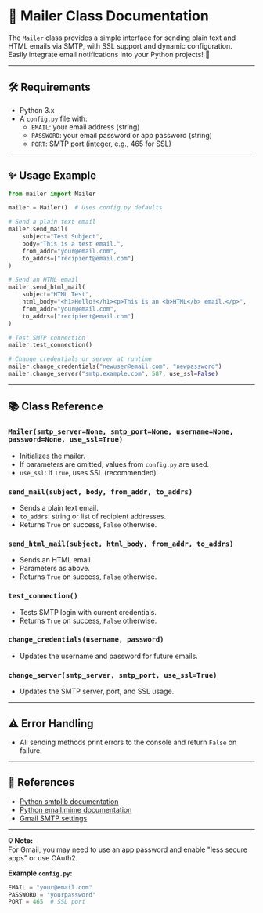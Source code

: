 # 📧 Mailer Class Documentation

The `Mailer` class provides a simple interface for sending plain text and HTML emails via SMTP, with SSL support and dynamic configuration.  
Easily integrate email notifications into your Python projects! 🚀

---

## 🛠️ Requirements

- Python 3.x
- A `config.py` file with:
  - `EMAIL`: your email address (string)
  - `PASSWORD`: your email password or app password (string)
  - `PORT`: SMTP port (integer, e.g., 465 for SSL)

---

## ✨ Usage Example

```python
from mailer import Mailer

mailer = Mailer()  # Uses config.py defaults

# Send a plain text email
mailer.send_mail(
    subject="Test Subject",
    body="This is a test email.",
    from_addr="your@email.com",
    to_addrs=["recipient@email.com"]
)

# Send an HTML email
mailer.send_html_mail(
    subject="HTML Test",
    html_body="<h1>Hello!</h1><p>This is an <b>HTML</b> email.</p>",
    from_addr="your@email.com",
    to_addrs=["recipient@email.com"]
)

# Test SMTP connection
mailer.test_connection()

# Change credentials or server at runtime
mailer.change_credentials("newuser@email.com", "newpassword")
mailer.change_server("smtp.example.com", 587, use_ssl=False)
```

---

## 📚 Class Reference

### `Mailer(smtp_server=None, smtp_port=None, username=None, password=None, use_ssl=True)`

- Initializes the mailer.
- If parameters are omitted, values from `config.py` are used.
- `use_ssl`: If `True`, uses SSL (recommended).

### `send_mail(subject, body, from_addr, to_addrs)`

- Sends a plain text email.
- `to_addrs`: string or list of recipient addresses.
- Returns `True` on success, `False` otherwise.

### `send_html_mail(subject, html_body, from_addr, to_addrs)`

- Sends an HTML email.
- Parameters as above.
- Returns `True` on success, `False` otherwise.

### `test_connection()`

- Tests SMTP login with current credentials.
- Returns `True` on success, `False` otherwise.

### `change_credentials(username, password)`

- Updates the username and password for future emails.

### `change_server(smtp_server, smtp_port, use_ssl=True)`

- Updates the SMTP server, port, and SSL usage.

---

## ⚠️ Error Handling

- All sending methods print errors to the console and return `False` on failure.

---

## 🔗 References

- [Python smtplib documentation](https://docs.python.org/3/library/smtplib.html)
- [Python email.mime documentation](https://docs.python.org/3/library/email.mime.html)
- [Gmail SMTP settings](https://support.google.com/mail/answer/7126229?hl=en)

---

**💡 Note:**  
For Gmail, you may need to use an app password and enable "less secure apps" or use OAuth2.

**Example `config.py`:**
```python
EMAIL = "your@email.com"
PASSWORD = "yourpassword"
PORT = 465  # SSL port